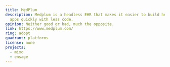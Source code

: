 ```yaml
---
title: MedPlum
description: Medplum is a headless EHR that makes it easier to build healthcare
  apps quickly with less code.
opinion: Neither good or bad, much the opposite.
link: https://www.medplum.com/
ring: adopt
quadrant: platforms
license: none
projects:
  - mixo
  - ensage
---
```

